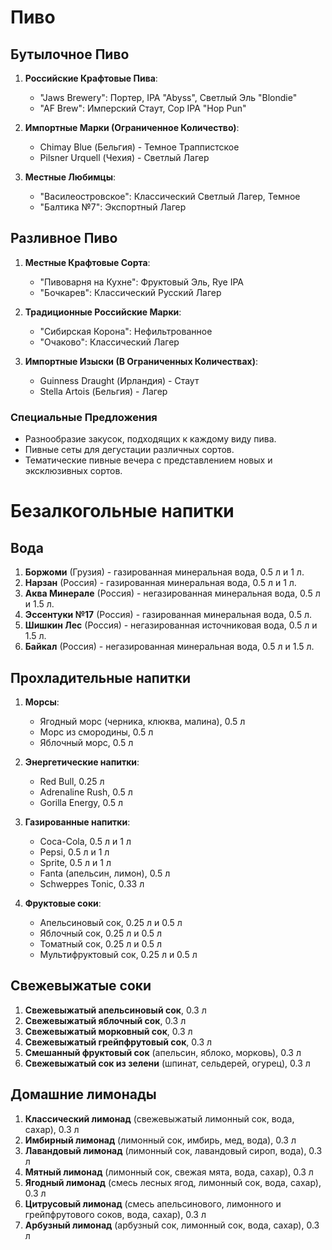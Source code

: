 # Пиво

## Бутылочное Пиво

1. **Российские Крафтовые Пива**:
    
    - "Jaws Brewery": Портер, IPA "Abyss", Светлый Эль "Blondie"
    - "AF Brew": Имперский Стаут, Сор IPA "Hop Pun"
2. **Импортные Марки (Ограниченное Количество)**:
    
    - Chimay Blue (Бельгия) - Темное Траппистское
    - Pilsner Urquell (Чехия) - Светлый Лагер
3. **Местные Любимцы**:
    
    - "Василеостровское": Классический Светлый Лагер, Темное
    - "Балтика №7": Экспортный Лагер

## Разливное Пиво

1. **Местные Крафтовые Сорта**:
    
    - "Пивоварня на Кухне": Фруктовый Эль, Rye IPA
    - "Бочкарев": Классический Русский Лагер
2. **Традиционные Российские Марки**:
    
    - "Сибирская Корона": Нефильтрованное
    - "Очаково": Классический Лагер
3. **Импортные Изыски (В Ограниченных Количествах)**:
    
    - Guinness Draught (Ирландия) - Стаут
    - Stella Artois (Бельгия) - Лагер

### Специальные Предложения

- Разнообразие закусок, подходящих к каждому виду пива.
- Пивные сеты для дегустации различных сортов.
- Тематические пивные вечера с представлением новых и эксклюзивных сортов.

# Безалкогольные напитки

## Вода

1. **Боржоми** (Грузия) - газированная минеральная вода, 0.5 л и 1 л.
2. **Нарзан** (Россия) - газированная минеральная вода, 0.5 л и 1 л.
3. **Аква Минерале** (Россия) - негазированная минеральная вода, 0.5 л и 1.5 л.
4. **Эссентуки №17** (Россия) - газированная минеральная вода, 0.5 л.
5. **Шишкин Лес** (Россия) - негазированная источниковая вода, 0.5 л и 1.5 л.
6. **Байкал** (Россия) - негазированная минеральная вода, 0.5 л и 1.5 л.

## Прохладительные напитки

1. **Морсы**:
    
    - Ягодный морс (черника, клюква, малина), 0.5 л
    - Морс из смородины, 0.5 л
    - Яблочный морс, 0.5 л
2. **Энергетические напитки**:
    
    - Red Bull, 0.25 л
    - Adrenaline Rush, 0.5 л
    - Gorilla Energy, 0.5 л
3. **Газированные напитки**:
    
    - Coca-Cola, 0.5 л и 1 л
    - Pepsi, 0.5 л и 1 л
    - Sprite, 0.5 л и 1 л
    - Fanta (апельсин, лимон), 0.5 л
    - Schweppes Tonic, 0.33 л
4. **Фруктовые соки**:
    
    - Апельсиновый сок, 0.25 л и 0.5 л
    - Яблочный сок, 0.25 л и 0.5 л
    - Томатный сок, 0.25 л и 0.5 л
    - Мультифруктовый сок, 0.25 л и 0.5 л

## Свежевыжатые соки

1. **Свежевыжатый апельсиновый сок**, 0.3 л
2. **Свежевыжатый яблочный сок**, 0.3 л
3. **Свежевыжатый морковный сок**, 0.3 л
4. **Свежевыжатый грейпфрутовый сок**, 0.3 л
5. **Смешанный фруктовый сок** (апельсин, яблоко, морковь), 0.3 л
6. **Свежевыжатый сок из зелени** (шпинат, сельдерей, огурец), 0.3 л

## Домашние лимонады

1. **Классический лимонад** (свежевыжатый лимонный сок, вода, сахар), 0.3 л
2. **Имбирный лимонад** (лимонный сок, имбирь, мед, вода), 0.3 л
3. **Лавандовый лимонад** (лимонный сок, лавандовый сироп, вода), 0.3 л
4. **Мятный лимонад** (лимонный сок, свежая мята, вода, сахар), 0.3 л
5. **Ягодный лимонад** (смесь лесных ягод, лимонный сок, вода, сахар), 0.3 л
6. **Цитрусовый лимонад** (смесь апельсинового, лимонного и грейпфрутового соков, вода, сахар), 0.3 л
7. **Арбузный лимонад** (арбузный сок, лимонный сок, вода, сахар), 0.3 л

